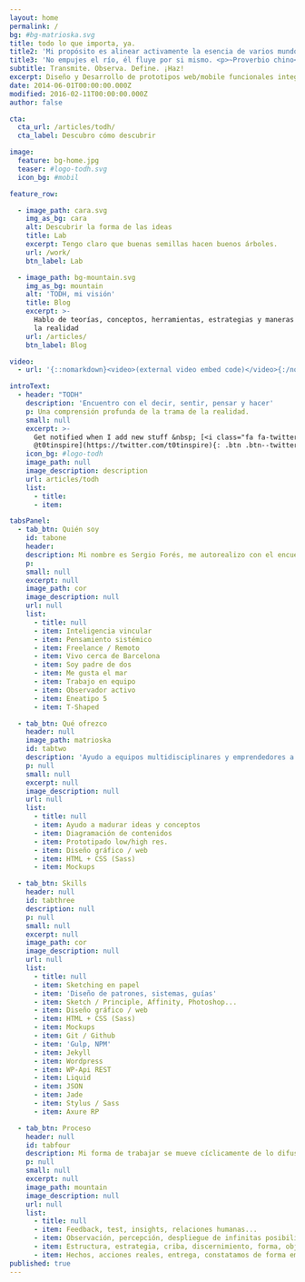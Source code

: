 ```yaml
---
layout: home
permalink: /
bg: #bg-matrioska.svg
title: todo lo que importa, ya.
title2: 'Mi propósito es alinear activamente la esencia de varios mundos: <ul> <li>Arte y creación</li> <li>Prototipado evolutivo</li> <li>Diseño web UI/UX</li> <li>Maquetación Front-end</li> <li>Procesos y metodos ágiles</li> <li>Conciencia y meditación</li> </ul> '
title3: 'No empujes el río, él fluye por si mismo. <p>~Proverbio chino</p>'
subtitle: Transmite. Observa. Define. ¡Haz!
excerpt: Diseño y Desarrollo de prototipos web/mobile funcionales integrales y evolutivos
date: 2014-06-01T00:00:00.000Z
modified: 2016-02-11T00:00:00.000Z
author: false

cta:
  cta_url: /articles/todh/
  cta_label: Descubro cómo descubrir

image:
  feature: bg-home.jpg
  teaser: #logo-todh.svg
  icon_bg: #mobil

feature_row:

  - image_path: cara.svg
    img_as_bg: cara
    alt: Descubrir la forma de las ideas
    title: Lab
    excerpt: Tengo claro que buenas semillas hacen buenos árboles.
    url: /work/
    btn_label: Lab

  - image_path: bg-mountain.svg
    img_as_bg: mountain
    alt: 'TODH, mi visión'
    title: Blog
    excerpt: >-
      Hablo de teorías, conceptos, herramientas, estrategias y maneras de pensar
      la realidad
    url: /articles/
    btn_label: Blog

video:
  - url: '{::nomarkdown}<video>(external video embed code)</video>{:/nomarkdown}'

introText:
  - header: "TODH"
    description: 'Encuentro con el decir, sentir, pensar y hacer'
    p: Una comprensión profunda de la trama de la realidad.
    small: null
    excerpt: >-
      Get notified when I add new stuff &nbsp; [<i class="fa fa-twitter"></i>
      @t0tinspire](https://twitter.com/t0tinspire){: .btn .btn--twitter}
    icon_bg: #logo-todh
    image_path: null
    image_description: description
    url: articles/todh
    list:
      - title:
      - item:

tabsPanel:
  - tab_btn: Quién soy
    id: tabone
    header:
    description: Mi nombre es Sergio Forés, me autorealizo con el encuentro entre arte,  tecnología y conciencia. Actualizo el potencial en coherencia. Trato de ser una mejor versión de mí mismo.
    p:
    small: null
    excerpt: null
    image_path: cor
    image_description: null
    url: null
    list:
      - title: null
      - item: Inteligencia vincular
      - item: Pensamiento sistémico
      - item: Freelance / Remoto
      - item: Vivo cerca de Barcelona
      - item: Soy padre de dos
      - item: Me gusta el mar
      - item: Trabajo en equipo
      - item: Observador activo
      - item: Eneatipo 5
      - item: T-Shaped

  - tab_btn: Qué ofrezco
    header: null
    image_path: matrioska
    id: tabtwo
    description: 'Ayudo a equipos multidisciplinares y emprendedores a transitar y evolucionar web/mobile. Poniendo especial atención en las bases: escalabilidad, flexibilidad, agilidad, creatividad y funcionalidad.'
    p: null
    small: null
    excerpt: null
    image_description: null
    url: null
    list:
      - title: null
      - item: Ayudo a madurar ideas y conceptos
      - item: Diagramación de contenidos
      - item: Prototipado low/high res.
      - item: Diseño gráfico / web
      - item: HTML + CSS (Sass)
      - item: Mockups

  - tab_btn: Skills
    header: null
    id: tabthree
    description: null
    p: null
    small: null
    excerpt: null
    image_path: cor
    image_description: null
    url: null
    list:
      - title: null
      - item: Sketching en papel
      - item: 'Diseño de patrones, sistemas, guías'
      - item: Sketch / Principle, Affinity, Photoshop...
      - item: Diseño gráfico / web
      - item: HTML + CSS (Sass)
      - item: Mockups
      - item: Git / Github
      - item: 'Gulp, NPM'
      - item: Jekyll
      - item: Wordpress
      - item: WP-Api REST
      - item: Liquid
      - item: JSON
      - item: Jade
      - item: Stylus / Sass
      - item: Axure RP

  - tab_btn: Proceso
    header: null
    id: tabfour
    description: Mi forma de trabajar se mueve cíclicamente de lo difuso a lo concreto mediante iteraciones y actualizaciones de mejora contínua.
    p: null
    small: null
    excerpt: null
    image_path: mountain
    image_description: null
    url: null
    list:
      - title: null
      - item: Feedback, test, insights, relaciones humanas...
      - item: Observación, percepción, despliegue de infinitas posibilidades, creatividad pura, atraemos el potencial...
      - item: Estructura, estrategia, criba, discernimiento, forma, objetivo, construcción...
      - item: Hechos, acciones reales, entrega, constatamos de forma empírica lo que está siendo...
published: true
---
```

